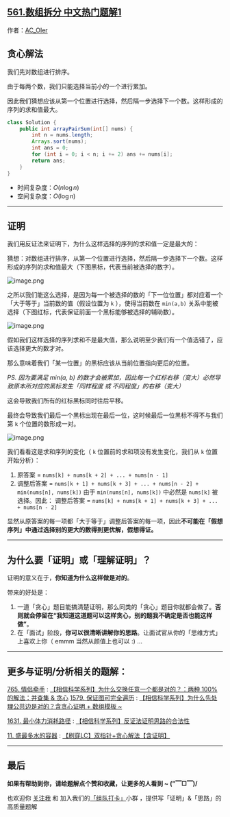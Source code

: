 ## [561.数组拆分 中文热门题解1](https://leetcode.cn/problems/array-partition/solutions/100000/jue-dui-neng-kan-dong-de-zheng-ming-fan-f7trz)

作者：[AC_OIer](https://leetcode.cn/u/AC_OIer)

## 贪心解法

我们先对数组进行排序。

由于每两个数，我们只能选择当前小的一个进行累加。

因此我们猜想应该从第一个位置进行选择，然后隔一步选择下一个数。这样形成的序列的求和值最大。

```java
class Solution {
    public int arrayPairSum(int[] nums) {
        int n = nums.length;
        Arrays.sort(nums);
        int ans = 0;
        for (int i = 0; i < n; i += 2) ans += nums[i];
        return ans;
    }
}
```
* 时间复杂度：$O(n\log{n})$
* 空间复杂度：$O(\log{n})$

***

## 证明

我们用反证法来证明下，为什么这样选择的序列的求和值一定是最大的：

猜想：对数组进行排序，从第一个位置进行选择，然后隔一步选择下一个数。这样形成的序列的求和值最大（下图黑标，代表当前被选择的数字）。

![image.png](https://pic.leetcode-cn.com/1613440254-hwKbAR-image.png)

之所以我们能这么选择，是因为每一个被选择的数的「下一位位置」都对应着一个「大于等于」当前数的值（假设位置为 `k` ），使得当前数在 `min(a,b)` 关系中能被选择（下图红标，代表保证前面一个黑标能够被选择的辅助数）。

![image.png](https://pic.leetcode-cn.com/1613440579-WdNtDP-image.png)

假如我们这样选择的序列求和不是最大值，那么说明至少我们有一个值选错了，应该选择更大的数才对。

那么意味着我们「某一位置」的黑标应该从当前位置指向更后的位置。

*PS. 因为要满足 min(a, b) 的数才会被累加，因此每一个红标右移（变大）必然导致原本所对应的黑标发生「同样程度 或 不同程度」的右移（变大）*

这会导致我们所有的红标黑标同时往后平移。

最终会导致我们最后一个黑标出现在最后一位，这时候最后一位黑标不得不与我们第 `k` 个位置的数形成一对。

![image.png](https://pic.leetcode-cn.com/1613441184-cvdARk-image.png)

我们看看这是求和序列的变化（ `k` 位置前的求和项没有发生变化，我们从 `k` 位置开始分析）：

1. 原答案 = `nums[k] + nums[k + 2] + ... + nums[n - 1]`
2. 调整后答案 = `nums[k + 1] + nums[k + 3] + ... + nums[n - 2] + min(nums[n], nums[k])`
由于 `min(nums[n], nums[k])` 中必然是 `nums[k]` 被选择。因此：
调整后答案 = `nums[k] + nums[k + 1] + nums[k + 3] + ... + nums[n - 2]`

显然从原答案的每一项都「大于等于」调整后答案的每一项，因此**不可能在「假想序列」中通过选择别的更大的数得到更优解，假想得证。**

***

## 为什么要「证明」或「理解证明」？

证明的意义在于，**你知道为什么这样做是对的**。

带来的好处是：

1. 一道「贪心」题目能搞清楚证明，那么同类的「贪心」题目你就都会做了。**否则就会停留在“我知道这道题可以这样贪心，别的题我不确定是否也能这样做”**。
2. 在「面试」阶段，**你可以很清晰讲解你的思路**。让面试官从你的「思维方式」上喜欢上你（ emmm 当然从颜值上也可以 :)
...

***

## 更多与证明/分析相关的题解：

[765. 情侣牵手](https://leetcode-cn.com/problems/couples-holding-hands/) : [【相信科学系列】为什么交换任意一个都是对的？：两种 100% 的解法：并查集 & 贪心](https://leetcode-cn.com/problems/couples-holding-hands/solution/liang-chong-100-de-jie-fa-bing-cha-ji-ta-26a6/)
[1579. 保证图可完全遍历](https://leetcode-cn.com/problems/remove-max-number-of-edges-to-keep-graph-fully-traversable/) : [【相信科学系列】为什么先处理公共边是对的？含贪心证明 + 数组模板 ~](https://leetcode-cn.com/problems/remove-max-number-of-edges-to-keep-graph-fully-traversable/solution/tan-xin-bing-cha-ji-shu-zu-shi-xian-jian-w7ko/)

[1631. 最小体力消耗路径](https://leetcode-cn.com/problems/path-with-minimum-effort/) : [【相信科学系列】反证法证明思路的合法性](https://leetcode-cn.com/problems/path-with-minimum-effort/solution/fan-zheng-fa-zheng-ming-si-lu-de-he-fa-x-ohby/)

[11. 盛最多水的容器](https://leetcode-cn.com/problems/container-with-most-water/) : [【刷穿LC】双指针+贪心解法【含证明】](https://leetcode-cn.com/problems/container-with-most-water/solution/shua-chuan-lc-shuang-zhi-zhen-tan-xin-ji-52gf/)

***

## 最后

**如果有帮助到你，请给题解点个赞和收藏，让更多的人看到 ~ ("▔□▔)/**

也欢迎你 [关注我](https://oscimg.oschina.net/oscnet/up-19688dc1af05cf8bdea43b2a863038ab9e5.png) 和 加入我们的[「组队打卡」](https://leetcode-cn.com/u/ac_oier/)小群 ，提供写「证明」&「思路」的高质量题解 

